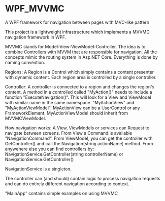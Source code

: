 # WPF_MVVMC
A WPF framework for navigation between pages with MVC-like pattern

This project is a lightweight infrastructure which implements a MVVMC navigation framework in WPF.

MVVMC stands for Model-View-ViewModel-Controller.
The idea is to combine Controllers with MVVM that are responsible for navigation.
All the concepts mimic the routing system in Asp.NET Core. Everything is done by naming convention.

Regions:
A Region is a Control which simply contains a content presenter with dynamic content.
Each region area is controlled by a single controller.

Controller:
A controller is connected to a region and changes the region's content. A method in a controlled called "MyAction()" needs to include a function "ExecuteNavigation()". This will look for a View and ViewModel with similar name in the same namespace. "MyActionView" and "MyActionViewModel". MyActionView can be a UserControl or any FrameworkElement. MyActionViewModel should inherit from MVVMCViewModel.

How navigation works:
A View, ViewModels or services can Request to navigate between screens. 
From View a Command is available "NavigationCommand".
From ViewModel, you can get the controller with GetController() and call the Navigation(string actionName) method.
From anywehere else you can find controllers by:
NavigationService.GetController(string controllerName)
or 
NavigationService.GetController<TController>()

NavigationService is a singleton.

The controller can (and should) contain logic to process navigation requests and can
do entirely different navigation according to context.

"MainApp" contains simple examples on using MVVMC
